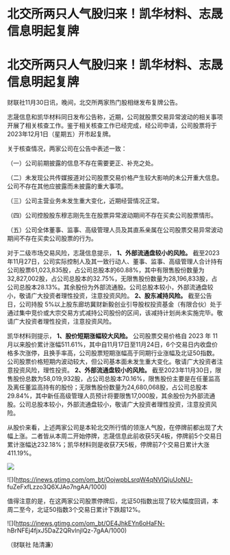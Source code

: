# 北交所两只人气股归来！凯华材料、志晟信息明起复牌

# 北交所两只人气股归来！凯华材料、志晟信息明起复牌

财联社11月30日讯，晚间，北交所两家热门股相继发布复牌公告。

志晟信息和凯华材料同日发布公告称，近期，公司就股票交易异常波动的相关事项开展了相关核查工作。鉴于相关核查工作已经完成，经公司申请，公司股票将于2023年12月1日（星期五）开市起复牌。

关于核查情况，两家公司在公告中表述一致：

（一）公司前期披露的信息不存在需要更正、补充之处。

（二）未发现公共传媒报道对公司股票交易价格产生较大影响的未公开重大信息。公司不存在其他应披露而未披露的重大事项。

（三）公司主营业务未发生重大变化，近期经营情况正常。

（四）公司控股股东穆志刚先生在股票异常波动期间不存在买卖公司股票情形。

（五）公司全体董事、监事、高级管理人员及其直系亲属在公司股票交易异常波动期间不存在买卖公司股票的行为。

对于二级市场交易风险，志晟信息提示， **1、外部流通盘较小的风险。**
截至2023年11月27日，公司实际控制人及其一致行动人、董事、监事、高级管理人合计持有公司股票61,023,835股，占公司总股本的60.88%，其中有限售股份数量为32,827,002股，占公司总股本的32.75%，无限售股份数量为28,196,833股，占公司总股本28.13%。其余股份为外部流通股。公司总股本较小，外部流通盘较小，敬请广大投资者理性投资，注意投资风险。
**2、股东减持风险。** 截至公告日，公司持股
5%以上股东廊坊冀财新毅创业引导股权投资基金（有限合伙）处于通过集中竞价或大宗交易方式减持公司股份的区间，该减持计划尚未实施完毕。敬请广大投资者理性投资，注意投资风险。

凯华材料则提示， **1、股价短期涨幅较大风险。** 公司股票交易价格自 2023 年 11
月以来股价累计涨幅511.61%，其中自11月17日至11月24日，6个交易日内收盘价格多次涨停，且换手率高，公司股票短期涨幅高于同期行业涨幅及北证50指数。公司股票价格短期内波动较大，但公司基本面未发生重大变化。敬请广大投资者注意投资风险，理性投资。
**2、外部流通盘较小的风险。**
截至2023年11月30日，限售股份总数为58,019,932股，占公司总股本70.16%，限售股份主要是在任董监高及离任董监高持有的股份；无限售股份数量为24,680,068股，占公司总股本29.84%，其中新任高级管理人员预计将要限售17,000股，其余股份为外部流通股。公司总股本较小，外部流通盘较小，敬请广大投资者理性投资，注意投资风险。

从股价来看，上述两家公司是本轮北交所行情的领涨人气股，在停牌前都出现了大幅上涨。二者皆从本周二开始停牌，志晟信息此前收获5天4板，停牌前5个交易日累计涨幅达232.18%；凯华材料则是收获7天5板，停牌前7个交易日累计大涨411.19%。

![](https://inews.gtimg.com/om_bt/OKhPVkvu6TwO3wIWzxpV5mIfnB6blzXYwwdR2hltn8SuMAA/1000)

![](https://inews.gtimg.com/om_bt/OojwpbLsrqW4qNVIQjuUoNU-
fuZeFxfLzzo3Q6XJAo7ngAA/1000)

值得注意的是，在这两家公司股票停牌后，北证50指数出现了较大幅度回调，本周二至今，北证50指数3个交易日累计下跌超12%。

![](https://inews.gtimg.com/om_bt/OE4JhkEYn6oHaFN-
hBrNFEj4fjxJ5DaZ2QRvlnjIQz-7gAA/1000)

（财联社 陆清濂）

